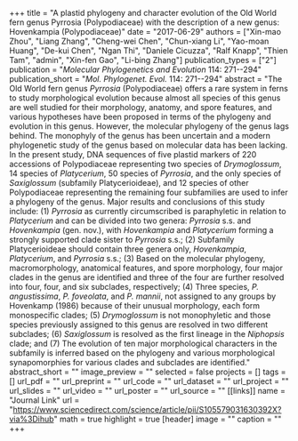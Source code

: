 +++
title = "A plastid phylogeny and character evolution of the Old World fern genus Pyrrosia (Polypodiaceae) with the description of a new genus: Hovenkampia (Polypodiaceae)"
date = "2017-06-29"
authors = ["Xin-mao Zhou", "Liang Zhang", "Cheng-wei Chen", "Chun-xiang Li", "Yao-moan Huang", "De-kui Chen", "Ngan Thi", "Daniele Cicuzza", "Ralf Knapp", "Thien Tam", "admin", "Xin-fen Gao", "Li-bing Zhang"]
publication_types = ["2"]
publication = "_Molecular Phylogenetics and Evolution_ 114: 271--294"
publication_short = "_Mol. Phylogenet. Evol._ 114: 271--294"
abstract = "The Old World fern genus *Pyrrosia* (Polypodiaceae) offers a rare system in ferns to study morphological evolution because almost all species of this genus are well studied for their morphology, anatomy, and spore features, and various hypotheses have been proposed in terms of the phylogeny and evolution in this genus. However, the molecular phylogeny of the genus lags behind. The monophyly of the genus has been uncertain and a modern phylogenetic study of the genus based on molecular data has been lacking. In the present study, DNA sequences of five plastid markers of 220 accessions of Polypodiaceae representing two species of *Drymoglossum*, 14 species of *Platycerium*, 50 species of *Pyrrosia*, and the only species of *Saxiglossum* (subfamily Platycerioideae), and 12 species of other Polypodiaceae representing the remaining four subfamilies are used to infer a phylogeny of the genus. Major results and conclusions of this study include: (1) *Pyrrosia* as currently circumscribed is paraphyletic in relation to *Platycerium* and can be divided into two genera: *Pyrrosia* s.s. and *Hovenkampia* (gen. nov.), with *Hovenkampia* and *Platycerium* forming a strongly supported clade sister to *Pyrrosia* s.s.; (2) Subfamily Platycerioideae should contain three genera only, *Hovenkampia*, *Platycerium*, and *Pyrrosia* s.s.; (3) Based on the molecular phylogeny, macromorphology, anatomical features, and spore morphology, four major clades in the genus are identified and three of the four are further resolved into four, four, and six subclades, respectively; (4) Three species, *P. angustissima*, *P. foveolata*, and *P. mannii*, not assigned to any groups by Hovenkamp (1986) because of their unusual morphology, each form monospecific clades; (5) *Drymoglossum* is not monophyletic and those species previously assigned to this genus are resolved in two different subclades; (6) *Saxiglossum* is resolved as the first lineage in the *Niphopsis* clade; and (7) The evolution of ten major morphological characters in the subfamily is inferred based on the phylogeny and various morphological synapomorphies for various clades and subclades are identified."
abstract_short = ""
image_preview = ""
selected = false
projects = []
tags = []
url_pdf = ""
url_preprint = ""
url_code = ""
url_dataset = ""
url_project = ""
url_slides = ""
url_video = ""
url_poster = ""
url_source = ""
[[links]]
  name = "Journal Link"
  url = "https://www.sciencedirect.com/science/article/pii/S105579031630392X?via%3Dihub"
math = true
highlight = true
[header]
image = ""
caption = ""
+++

